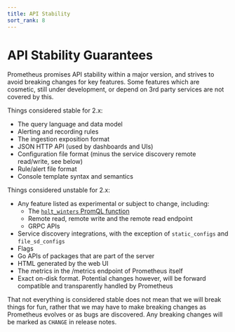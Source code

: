 ```yaml
---
title: API Stability
sort_rank: 8
---
```


# API Stability Guarantees

Prometheus promises API stability within a major version, and strives to avoid
breaking changes for key features. Some features which are cosmetic, still
under development, or depend on 3rd party services are not covered by this.

Things considered stable for 2.x:

* The query language and data model
* Alerting and recording rules
* The ingestion exposition format
* JSON HTTP API (used by dashboards and UIs)
* Configuration file format (minus the service discovery remote read/write, see below)
* Rule/alert file format
* Console template syntax and semantics

Things considered unstable for 2.x:

* Any feature listed as experimental or subject to change, including:
  * The [`holt_winters` PromQL function](https://github.com/prometheus/prometheus/issues/2458)
  * Remote read, remote write and the remote read endpoint
  * GRPC APIs
* Service discovery integrations, with the exception of `static_configs` and `file_sd_configs`
* Flags
* Go APIs of packages that are part of the server
* HTML generated by the web UI
* The metrics in the /metrics endpoint of Prometheus itself
* Exact on-disk format. Potential changes however, will be forward compatible and transparently handled by Prometheus

That not everything is considered stable does not mean that we will break
things for fun, rather that we may have to make breaking changes as Prometheus
evolves or as bugs are discovered. Any breaking changes will be marked as
`CHANGE` in release notes.

